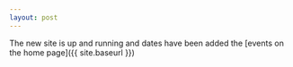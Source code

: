 ```yaml
---
layout: post
---
```

The new site is up and running and dates have been added the [events on the home page]({{ site.baseurl }})
